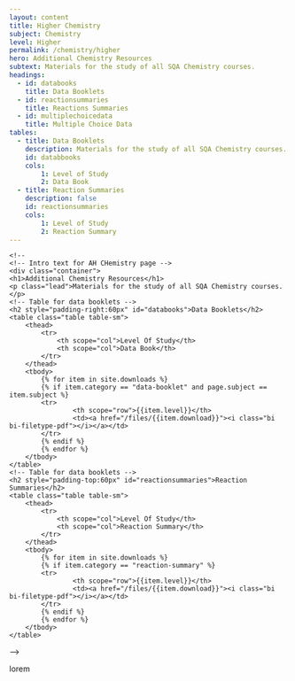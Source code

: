 ```yaml
---
layout: content
title: Higher Chemistry
subject: Chemistry
level: Higher
permalink: /chemistry/higher
hero: Additional Chemistry Resources
subtext: Materials for the study of all SQA Chemistry courses.
headings:
  - id: databooks
    title: Data Booklets
  - id: reactionsummaries
    title: Reactions Summaries
  - id: multiplechoicedata
    title: Multiple Choice Data
tables:
  - title: Data Booklets
    description: Materials for the study of all SQA Chemistry courses.
    id: databbooks
    cols:
        1: Level of Study
        2: Data Book
  - title: Reaction Summaries
    description: false
    id: reactionsummaries
    cols:
        1: Level of Study
        2: Reaction Summary
---
```

    <!--
    <!-- Intro text for AH CHemistry page -->
    <div class="container">
    <h1>Additional Chemistry Resources</h1>
    <p class="lead">Materials for the study of all SQA Chemistry courses.</p>
    <!-- Table for data booklets -->
    <h2 style="padding-right:60px" id="databooks">Data Booklets</h2>
    <table class="table table-sm">
        <thead>
            <tr>
                <th scope="col">Level Of Study</th>
                <th scope="col">Data Book</th>
            </tr>
        </thead>
        <tbody>
            {% for item in site.downloads %}
            {% if item.category == "data-booklet" and page.subject == item.subject %}
            <tr>
                    <th scope="row">{{item.level}}</th>
                    <td><a href="/files/{{item.download}}"><i class="bi bi-filetype-pdf"></i></a></td>
            </tr>
            {% endif %}
            {% endfor %}
        </tbody>
    </table>
    <!-- Table for data booklets -->
    <h2 style="padding-top:60px" id="reactionsummaries">Reaction Summaries</h2>
    <table class="table table-sm">
        <thead>
            <tr>
                <th scope="col">Level Of Study</th>
                <th scope="col">Reaction Summary</th>
            </tr>
        </thead>
        <tbody>
            {% for item in site.downloads %}
            {% if item.category == "reaction-summary" %}
            <tr>
                    <th scope="row">{{item.level}}</th>
                    <td><a href="/files/{{item.download}}"><i class="bi bi-filetype-pdf"></i></a></td>
            </tr>
            {% endif %}
            {% endfor %}
        </tbody>
    </table>
-->
<p>lorem  <br><br><br><br><br><br><br><br><br><br><br><br>
